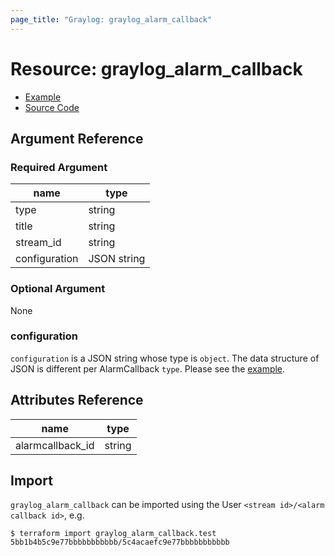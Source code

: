 ```yaml
---
page_title: "Graylog: graylog_alarm_callback"
---
```


# Resource: graylog_alarm_callback

* [Example](https://github.com/terraform-provider-graylog/terraform-provider-graylog/blob/master/examples/v0.12/alarm_callback.tf)
* [Source Code](https://github.com/terraform-provider-graylog/terraform-provider-graylog/blob/master/graylog/resource/stream/alarmcallback/resource.go)

## Argument Reference

### Required Argument

name | type
--- | ---
type | string
title | string
stream_id | string
configuration | JSON string

### Optional Argument

None

### configuration

`configuration` is a JSON string whose type is `object`.
The data structure of JSON is different per AlarmCallback `type`.
Please see the [example](https://github.com/terraform-provider-graylog/terraform-provider-graylog/blob/master/examples/v0.12/alarm_callback.tf).

## Attributes Reference

name | type
--- | ---
alarmcallback_id | string

## Import

`graylog_alarm_callback` can be imported using the User `<stream id>/<alarm callback id>`, e.g.

```console
$ terraform import graylog_alarm_callback.test 5bb1b4b5c9e77bbbbbbbbbbb/5c4acaefc9e77bbbbbbbbbbb
```
